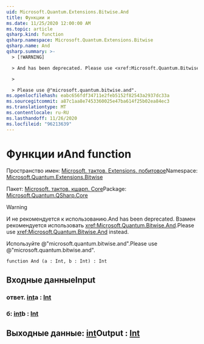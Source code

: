 ```yaml
---
uid: Microsoft.Quantum.Extensions.Bitwise.And
title: Функции и
ms.date: 11/25/2020 12:00:00 AM
ms.topic: article
qsharp.kind: function
qsharp.namespace: Microsoft.Quantum.Extensions.Bitwise
qsharp.name: And
qsharp.summary: >-
  > [!WARNING]

  > And has been deprecated. Please use <xref:Microsoft.Quantum.Bitwise.And> instead.

  >

  > Please use @"microsoft.quantum.bitwise.and".
ms.openlocfilehash: eabc656fdf34711e2feb5152f82543a2937dc33a
ms.sourcegitcommit: a87c1aa8e7453360025e47ba614f25b02ea84ec3
ms.translationtype: MT
ms.contentlocale: ru-RU
ms.lasthandoff: 11/26/2020
ms.locfileid: "96213639"
---
```

# <a name="and-function"></a><span data-ttu-id="50996-102">Функции и</span><span class="sxs-lookup"><span data-stu-id="50996-102">And function</span></span>

<span data-ttu-id="50996-103">Пространство имен: [Microsoft. тактов. Extensions. побитовое](xref:Microsoft.Quantum.Extensions.Bitwise)</span><span class="sxs-lookup"><span data-stu-id="50996-103">Namespace: [Microsoft.Quantum.Extensions.Bitwise](xref:Microsoft.Quantum.Extensions.Bitwise)</span></span>

<span data-ttu-id="50996-104">Пакет: [Microsoft. тактов. кшарп. Core](https://nuget.org/packages/Microsoft.Quantum.QSharp.Core)</span><span class="sxs-lookup"><span data-stu-id="50996-104">Package: [Microsoft.Quantum.QSharp.Core](https://nuget.org/packages/Microsoft.Quantum.QSharp.Core)</span></span>


> [!WARNING]
> <span data-ttu-id="50996-105">И не рекомендуется к использованию.</span><span class="sxs-lookup"><span data-stu-id="50996-105">And has been deprecated.</span></span> <span data-ttu-id="50996-106">Взамен рекомендуется использовать <xref:Microsoft.Quantum.Bitwise.And>.</span><span class="sxs-lookup"><span data-stu-id="50996-106">Please use <xref:Microsoft.Quantum.Bitwise.And> instead.</span></span>
>
> <span data-ttu-id="50996-107">Используйте @"microsoft.quantum.bitwise.and".</span><span class="sxs-lookup"><span data-stu-id="50996-107">Please use @"microsoft.quantum.bitwise.and".</span></span>



```qsharp
function And (a : Int, b : Int) : Int
```


## <a name="input"></a><span data-ttu-id="50996-108">Входные данные</span><span class="sxs-lookup"><span data-stu-id="50996-108">Input</span></span>

### <a name="a--int"></a><span data-ttu-id="50996-109">ответ. [int](xref:microsoft.quantum.lang-ref.int)</span><span class="sxs-lookup"><span data-stu-id="50996-109">a : [Int](xref:microsoft.quantum.lang-ref.int)</span></span>




### <a name="b--int"></a><span data-ttu-id="50996-110">б: [int](xref:microsoft.quantum.lang-ref.int)</span><span class="sxs-lookup"><span data-stu-id="50996-110">b : [Int](xref:microsoft.quantum.lang-ref.int)</span></span>





## <a name="output--int"></a><span data-ttu-id="50996-111">Выходные данные: [int](xref:microsoft.quantum.lang-ref.int)</span><span class="sxs-lookup"><span data-stu-id="50996-111">Output : [Int](xref:microsoft.quantum.lang-ref.int)</span></span>

